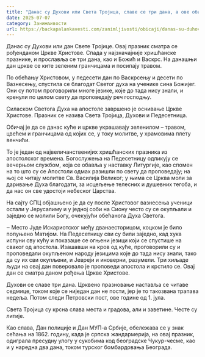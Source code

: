 ```yaml
---
title: "Данас су Духови или Света Тројица, славе се три дана, а ове обичаје би требало испоштовати"
date: 2025-07-07
category: Занимљивости
url: https://backapalankavesti.com/zanimljivosti/obicaji/danas-su-duhovi-ili-sveta-trojica/
---
```


Данас су Духови или дан Свете Тројице. Овај празник сматра се рођенданом Цркве Христове. Спада у најзначајније хришћанске празнике, и прославља се три дана, као и Божић и Васкрс. На данашњи дан цркве се ките зеленим гранчицама и посипају травом.

По обећању Христовом, у педесети дан по Васкрсењу и десети по Вазнесењу, спустила се благодат Светог духа на ученике сина Божијег. Они су потом проговорили многе језике, које до тада нису знали, и кренули по целом свету да проповедају реч господњу.

Силаском Светога Духа на апостоле завршено је оснивање Цркве Христове. Празник се назива Света Тројица, Духови и Педесетница.

Обичај је да се данас куће и цркве украшавају зеленилом – травом, цвећем и гранчицама од којих се, у току молитве, у храмовима плету венчићи.

То је један од највеличанственијих хришћанских празника из апостолског времена. Богослужења на Педесетницу одликују се вечерњом службом, која се обавља у наставку Литургије, као спомен на то што су се Апостоли одмах разишли по свету да проповедају; на њој се читају молитве Св. Василија Великог; у њима се Црква моли за даривање Духа благодати, за исцељење телесних и душевних тегоба, и да нас он све удостоји небеског Царства.

На сајту СПЦ објашњено је да су после Христовог вазнесења ученици остали у Јерусалиму и у једној соби на Сиону често су се окупљали и заједно се молили Богу, очекујући обећанога Духа Светога.

‒ Место Јуде Искариотског међу дванаесторицом, коцком је било попуњено Матијом. На Педесетницу сви су били заједно, кад хука испуни сву кућу и показаше се огњени језици који се спустише на сваког од апостола. Изашавши на кров од куће, проговорили су и проповедали окупљеном народу језицима које до тада нису знали, тако да су их сви окупљени, и Јевреји и иноверни, разумели. Три хиљаде људи на овај дан поверовало је проповеди апостола и крстило се. Овај дан се сматра даном рођења Цркве Христове.

Духови се славе три дана. Црквено празновање наставља се читаве седмице, током које се ниједан дан не пости, јер је то такозвана трапава недеља. Потом следи Петровски пост, ове године од 1. јула.

Света Тројица су крсна слава места и градова, али и заветине. Честе су литије.

Као слава, Дан полиције и Дан МУП-а Србије, обележава се у знак сећања на 1862. годину, када је српска жандармерија, на овај празник, одиграла пресудну улогу у сукобима код београдске Чукур-чесме, као и у наредна два дана, током турског бомбардовања Београда.

